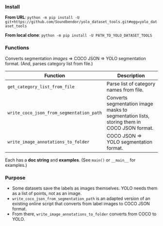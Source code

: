 
### Install 
**From URL**:
`python -m pip install -U git+https://github.com/Soundbendor/yolo_dataset_tools.git#egg=yolo_dataset_tools`

**From local clone**:
`python -m pip install -U PATH_TO_YOLO_DATASET_TOOLS`

### Functions 
Converts segmentation *images* => COCO JSON => YOLO segmentation format. (And, parses category list from file.) 

| Function | Description | 
| --- | --- | 
| `get_category_list_from_file` | Parse list of category names from file. | 
| `write_coco_json_from_segmentation_path` | Converts segmentation image masks to segmentation lists, storing them in COCO JSON format. 
| `write_image_annotations_to_folder` | COCO JSON => YOLO segmentation format. 

Each has a **doc string** and **examples**. (See `main()` or `__main__` for examples.)

### Purpose 
- Some datasets save the labels as images themselves. YOLO needs them as a list of points, not as an image. 
- `write_coco_json_from_segmentation_path` is an adapted version of an existing online script that converts from label images to COCO JSON format. 
- From there, `write_image_annotations_to_folder` converts from COCO to YOLO. 
